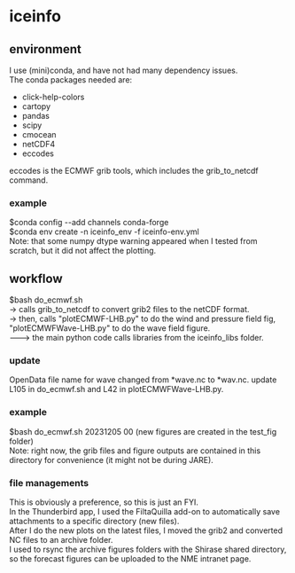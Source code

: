 # iceinfo
## environment
I use (mini)conda, and have not had many dependency issues.  
The conda packages needed are:
- click-help-colors
- cartopy
- pandas
- scipy
- cmocean
- netCDF4
- eccodes 

eccodes is the ECMWF grib tools, which includes the grib\_to\_netcdf command.  
### example
$conda config --add channels conda-forge  
$conda env create -n iceinfo\_env -f iceinfo-env.yml  
Note: that some numpy dtype warning appeared when I tested from scratch, but it did not affect the plotting.  
## workflow
$bash do\_ecmwf.sh  
-> calls grib\_to\_netcdf to convert grib2 files to the netCDF format.  
-> then, calls "plotECMWF-LHB.py" to do the wind and pressure field fig, "plotECMWFWave-LHB.py" to do the wave field figure.  
---> the main python code calls libraries from the iceinfo\_libs folder. 
### update
OpenData file name for wave changed from \*wave.nc to \*wav.nc. update L105 in do\_ecmwf.sh and L42 in plotECMWFWave-LHB.py.   
### example
$bash do\_ecmwf.sh 20231205 00  (new figures are created in the test\_fig folder)   
Note: right now, the grib files and figure outputs are contained in this directory for convenience (it might not be during JARE). 
### file managements
This is obviously a preference, so this is just an FYI.    
In the Thunderbird app, I used the FiltaQuilla add-on to automatically save attachments to a specific directory (new files).  
After I do the new plots on the latest files, I moved the grib2 and converted NC files to an archive folder.  
I used to rsync the archive figures folders with the Shirase shared directory, so the forecast figures can be uploaded to the NME intranet page.  

